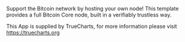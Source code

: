 Support the Bitcoin network by hosting your own node! This template provides a full Bitcoin Core node, built in a verifiably trustless way.


This App is supplied by TrueCharts, for more information please visit https://truecharts.org
